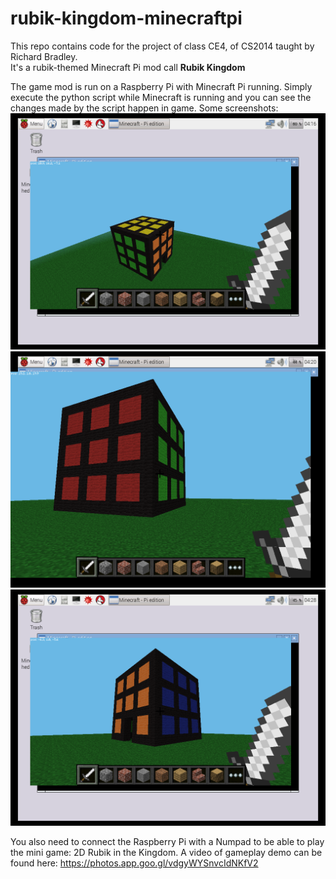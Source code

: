 # rubik-kingdom-minecraftpi
This repo contains code for the project of class CE4, of CS2014 taught by Richard Bradley.  
It's a rubik-themed Minecraft Pi mod call **Rubik Kingdom**

The game mod is run on a Raspberry Pi with Minecraft Pi running.
Simply execute the python script while Minecraft is running and you can see the changes made by the script happen in game.
Some screenshots:
![Screenshot1](screenshots/1.jpg)
![Screenshot2](screenshots/2.jpg)
![Screenshot3](screenshots/3.jpg)

You also need to connect the Raspberry Pi with a Numpad to be able to play the mini game: 2D Rubik in the Kingdom.
A video of gameplay demo can be found here: https://photos.app.goo.gl/vdgyWYSnvcIdNKfV2
